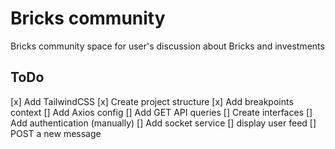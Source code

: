 # Bricks community

Bricks community space for user's discussion about Bricks and investments

## ToDo

[x] Add TailwindCSS
[x] Create project structure
[x] Add breakpoints context
[] Add Axios config
[] Add GET API queries
[] Create interfaces
[] Add authentication (manually)
[] Add socket service
[] display user feed
[] POST a new message

